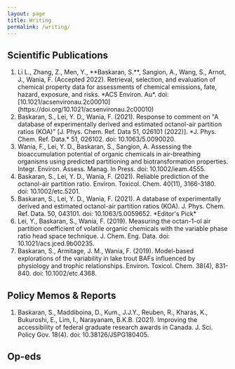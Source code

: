 ```yaml
---
layout: page
title: Writing
permalink: /writing/
---
```


## Scientific Publications
<ol>
<li>Li L., Zhang, Z., Men, Y., **Baskaran, S.**, Sangion, A., Wang, S., Arnot, J., Wania, F. (Accepted 2022). Retrieval, selection, and evaluation of chemical property data for assessments of chemical emissions, fate, hazard, exposure, and risks. *ACS Environ. Au*. doi: [10.1021/acsenvironau.2c00010](https://doi.org/10.1021/acsenvironau.2c00010)</li>
<li>Baskaran, S., Lei, Y. D., Wania, F. (2021). Response to comment on "A database of experimentally derived and estimated octanol-air partition ratios (KOA)" [J. Phys. Chem. Ref. Data 51, 026101 (2022)]. *J. Phys. Chem. Ref. Data.* 51, 026102. doi: 10.1063/5.0090020.</li>
<li>Wania, F., Lei, Y. D., Baskaran, S., Sangion, A. Assessing the bioaccumulation potential of organic chemicals in air-breathing organisms using predicted partitioning and biotransformation properties. Integr. Environ. Assess. Manag. In Press. doi: 10.1002/ieam.4555.</li>
<li>Baskaran, S., Lei, Y. D., Wania, F. (2021). Reliable prediction of the octanol-air partition ratio. Environ. Toxicol. Chem. 40(11), 3166-3180. doi: 10.1002/etc.5201.</li>
<li>Baskaran, S., Lei, Y. D., Wania, F. (2021). A database of experimentally derived and estimated octanol-air partition ratios (KOA). J. Phys. Chem. Ref. Data. 50, 043101. doi: 10.1063/5.0059652. *Editor's Pick* </li>
<li>Lei, Y., Baskaran, S., Wania, F. (2019). Measuring the octan-1-ol air partition coefficient of volatile organic chemicals with the variable phase ratio head space technique. J. Chem. Eng. Data. doi: 10.1021/acs.jced.9b00235.</li>
<li>Baskaran, S., Armitage, J. M., Wania, F. (2019). Model-based explorations of the variability in lake trout BAFs influenced by physiology and trophic relationships. Environ. Toxicol. Chem. 38(4), 831-840. doi: 10.1002/etc.4368.</li>

</ol>

## Policy Memos & Reports

<ol reversed>
<li>Baskaran, S., Maddiboina, D., Kum., J.J.Y., Reuben, R., Kharas, K., Bukuroshi, E., Lim, I., Narayanam, B.K.B. (2021). Improving the accessibility of federal graduate research awards in Canada. J. Sci. Policy Gov. 18(4). doi: 10.38126/JSPG180405.</li>
</ol>

## Op-eds
